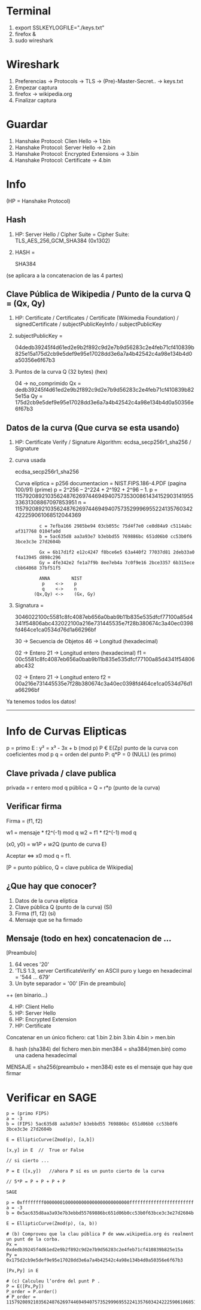 # Terminal
1. export SSLKEYLOGFILE="./keys.txt"
2. firefox &
3. sudo wireshark


# Wireshark
1. Preferencias -> Protocols -> TLS -> (Pre)-Master-Secret.. -> keys.txt
2. Empezar captura
3. firefox -> wikipedia.org
4. Finalizar captura


# Guardar
1. Hanshake Protocol: Clien Hello           -> 1.bin
2. Hanshake Protocol: Server Hello          -> 2.bin
3. Hanshake Protocol: Encrypted Extensions  -> 3.bin
4. Hanshake Protocol: Certificate           -> 4.bin


# Info
(HP = Hanshake Protocol)


## Hash
1. HP: Server Hello / Cipher Suite = Cipher Suite: TLS_AES_256_GCM_SHA384 (0x1302)
2. HASH =

    SHA384

(se aplicara a la concatenacion de las 4 partes)


## Clave Pública de Wikipedia / Punto de la curva Q = (Qx, Qy)
1. HP: Certificate / Certificates / Certificate (Wikimedia Foundation) / signedCertificate / subjectPublicKeyInfo / subjectPublicKey
2. subjectPublicKey = 

    04dedb39245f4d61ed2e9b2f892c9d2e7b9d56283c2e4feb71cf410839b825e15a175d2cb9e5def9e95e17028dd3e6a7a4b42542c4a98e134b4d0a50356e6f67b3

3. Puntos de la curva Q (32 bytes) (hex)

    04 -> no_comprimido
    Qx = dedb39245f4d61ed2e9b2f892c9d2e7b9d56283c2e4feb71cf410839b825e15a
    Qy = 175d2cb9e5def9e95e17028dd3e6a7a4b42542c4a98e134b4d0a50356e6f67b3


## Datos de la curva (Que curva se esta usando)
1. HP: Certificate Verify / Signature Algorithm: ecdsa_secp256r1_sha256 / Signature
2. curva usada

    ecdsa_secp256r1_sha256

    Curva elíptica = p256
    documentacion = NIST.FIPS.186-4.PDF (pagina 100/91)
        (prime) p = 2^256 – 2^224 + 2^192 + 2^96 – 1.
                p = 115792089210356248762697446949407573530086143415290314195533631308867097853951
                n = 115792089210356248762697446949407573529996955224135760342422259061068512044369

                c = 7efba166 2985be94 03cb055c 75d4f7e0 ce8d84a9 c5114abc af317768 0104fa0d
                b = 5ac635d8 aa3a93e7 b3ebbd55 769886bc 651d06b0 cc53b0f6 3bce3c3e 27d2604b

                Gx = 6b17d1f2 e12c4247 f8bce6e5 63a440f2 77037d81 2deb33a0 f4a13945 d898c296
                Gy = 4fe342e2 fe1a7f9b 8ee7eb4a 7c0f9e16 2bce3357 6b315ece cbb64068 37bf51f5

                ANNA        NIST
                 p    <->    p
                 q    <->    n
              (Qx,Qy) <->    (Gx, Gy)



2. Signatura =

    3046022100c5581c8fc4087eb656a0bab9b11b835e535dfcf77100a85d4341f54806abc432022100a216e731445535e7f28b380674c3a40ec0398fd464ce1ca0534d76d1a66296bf

    30 -> Secuencia de Objetos
    46 -> Longitud (hexadecimal)

    02 -> Entero
    21 -> Longitud entero (hexadecimal)
    f1 = 00c5581c8fc4087eb656a0bab9b11b835e535dfcf77100a85d4341f54806abc432

    02 -> Entero
    21 -> Longitud entero
    f2 = 00a216e731445535e7f28b380674c3a40ec0398fd464ce1ca0534d76d1a66296bf

Ya tenemos todos los datos!

----------------------
# Info de Curvas Elipticas
p = primo
E : y² = x³ - 3x + b  (mod p)
P € E(Zp)  punto de la curva con coeficientes mod p
q = orden del punto P:  q*P = 0 (NULL)
    (es primo)

## Clave privada / clave publica
privada = r entero mod q
pública = Q = r*p (punto de la curva)

## Verificar firma

Firma = (f1, f2)

w1 = mensaje * f2^(-1) mod q
w2 = f1 * f2^(-1) mod q

(x0, y0) = w1*P + w2*Q  (punto de curva E)

Aceptar <=> x0 mod q = f1.

[P = punto público, Q = clave publica de Wikipedia]

## ¿Que hay que conocer?
1. Datos de la curva elíptica
2. Clave pública Q (punto de la curva) (Sí)
3. Firma (f1, f2)   (sí)
4. Mensaje que se ha firmado


## Mensaje (todo en hex) concatenacion de ...

[Preambulo]
1. 64 veces '20'
2. 'TLS 1.3, server CertificateVerify' 
    en ASCII puro y luego en hexadecimal
= '544 ... 679'
3. Un byte separador = '00'
[Fin de preambulo]

++ (en binario...)

4. HP: Client Hello
5. HP: Server Hello
6. HP: Encrypted Extension
7. HP: Certificate

Concatenar en un único fichero:
cat 1.bin 2.bin 3.bin 4.bin > men.bin

8. hash (sha384) del fichero men.bin
    men384 = sha384(men.bin)
    como una cadena hexadecimal

MENSAJE = sha256(preambulo + men384)
este es el mensaje que hay que firmar

# Verificar en SAGE

    p = (primo FIPS)
    a = -3
    b = (FIPS) 5ac635d8 aa3a93e7 b3ebbd55 769886bc 651d06b0 cc53b0f6 3bce3c3e 27d2604b

    E = EllipticCurve(Zmod(p), [a,b])

    [x,y] in E  //  True or False

    // si cierto ...
    
    P = E ([x,y])   //ahora P sí es un punto cierto de la curva

    // 5*P = P + P + P + P

    SAGE

    p = 0xffffffff00000001000000000000000000000000ffffffffffffffffffffffff
    a = -3
    b = 0x5ac635d8aa3a93e7b3ebbd55769886bc651d06b0cc53b0f63bce3c3e27d2604b

    E = EllipticCurve(Zmod(p), (a, b))

    # (b) Comproveu que la clau pública P de www.wikipedia.org és realment un punt de la corba.
    Px = 0xdedb39245f4d61ed2e9b2f892c9d2e7b9d56283c2e4feb71cf410839b825e15a
    Py = 0x175d2cb9e5def9e95e17028dd3e6a7a4b42542c4a98e134b4d0a50356e6f67b3

    [Px,Py] in E

    # (c) Calculeu l’ordre del punt P .
    P = E([Px,Py])
    P_order = P.order()
    # P_order = 115792089210356248762697446949407573529996955224135760342422259061068512044369

